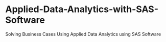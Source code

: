 # Applied-Data-Analytics-with-SAS-Software
Solving Business Cases Using Applied Data Analytics using SAS Software
